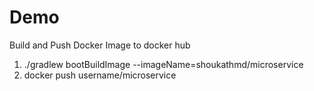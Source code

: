 # Demo

Build and Push Docker Image to docker hub

1) ./gradlew bootBuildImage --imageName=shoukathmd/microservice
2) docker push username/microservice
